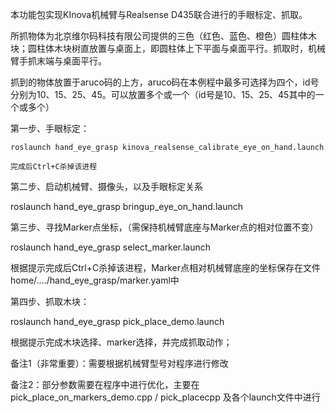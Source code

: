 本功能包实现KInova机械臂与Realsense D435联合进行的手眼标定、抓取。

所抓物体为北京维尔码科技有限公司提供的三色（红色、蓝色、橙色）圆柱体木块；圆柱体木块树直放置与桌面上，即圆柱体上下平面与桌面平行。抓取时，机械臂手抓末端与桌面平行。

抓到的物体放置于aruco码的上方，aruco码在本例程中最多可选择为四个，id号分别为10、15、25、45。可以放置多个或一个（id号是10、15、25、45其中的一个或多个）


第一步、手眼标定：
    
    roslaunch hand_eye_grasp kinova_realsense_calibrate_eye_on_hand.launch
    
    完成后Ctrl+C杀掉该进程

第二步、启动机械臂、摄像头，以及手眼标定关系
   
   roslaunch hand_eye_grasp bringup_eye_on_hand.launch 
   

第三步、寻找Marker点坐标，（需保持机械臂底座与Marker点的相对位置不变）
   
   roslaunch hand_eye_grasp select_marker.launch
   
   根据提示完成后Ctrl+C杀掉该进程，Marker点相对机械臂底座的坐标保存在文件home/..../hand_eye_grasp/marker.yaml中

第四步、抓取木块：
   
   roslaunch hand_eye_grasp pick_place_demo.launch
   
   根据提示完成木块选择、marker选择，并完成抓取动作；


备注1（非常重要）：需要根据机械臂型号对程序进行修改

备注2：部分参数需要在程序中进行优化，主要在pick_place_on_markers_demo.cpp / pick_placecpp 及各个launch文件中进行

